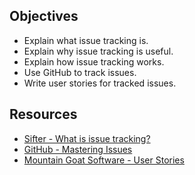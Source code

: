 ## Objectives

- Explain what issue tracking is.
- Explain why issue tracking is useful.
- Explain how issue tracking works.
- Use GitHub to track issues.
- Write user stories for tracked issues.

## Resources

- [Sifter - What is issue tracking?](https://sifterapp.com/academy/overview/why/)
- [GitHub - Mastering Issues](https://guides.github.com/features/issues/)
- [Mountain Goat Software - User Stories](https://www.mountaingoatsoftware.com/agile/user-stories)
